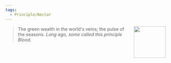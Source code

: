 ```yaml
---
tags:
  - Principle/Nectar
---
```


<div style="float: right; padding-left: 10px;"><img src="/Principles/files/nectar.png" width=100 style="margin:0" /></div>

> The green wealth in the world's veins; the pulse of the seasons. *Long ago, some called this principle Blood.*